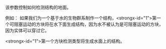 该参数控制如何检测结构的地面。

例如： 如果我们为一个基于水的生物群系制作一个结构，<strongx-id="1">第一个可阻塞运动的方块</strong>将在水下面生成结构，因为水不被认为是可阻塞运动的方块，因为实体可以穿过它。

<strongx-id="1">第一个方块</strong>检测类型将生成水面上的结构。